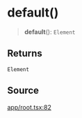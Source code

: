 # default()

> **default**(): `Element`

## Returns

`Element`

## Source

[app/root.tsx:82](https://github.com/scryptids/jobsapp/blob/eafe9ac1fb1c2b1b6747cc174450697cbf17d598/www/app/root.tsx#L82)

